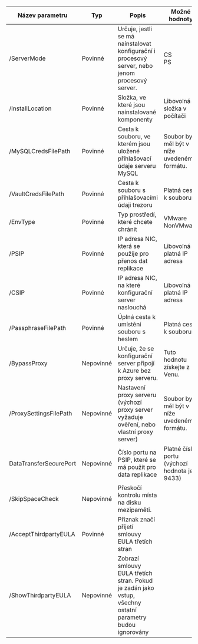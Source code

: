 |Název parametru| Typ | Popis| Možné hodnoty|
|-|-|-|-|
| /ServerMode|Povinné|Určuje, jestli se má nainstalovat konfigurační i procesový server, nebo jenom procesový server.|CS<br>PS|
|/InstallLocation|Povinné|Složka, ve které jsou nainstalované komponenty| Libovolná složka v počítači|
|/MySQLCredsFilePath|Povinné|Cesta k souboru, ve kterém jsou uložené přihlašovací údaje serveru MySQL|Soubor by měl být v níže uvedeném formátu.|
|/VaultCredsFilePath|Povinné|Cesta k souboru s přihlašovacími údaji trezoru|Platná cesta k souboru|
|/EnvType|Povinné|Typ prostředí, které chcete chránit |VMware<br>NonVMware|
|/PSIP|Povinné|IP adresa NIC, která se použije pro přenos dat replikace| Libovolná platná IP adresa|
|/CSIP|Povinné|IP adresa NIC, na které konfigurační server naslouchá| Libovolná platná IP adresa|
|/PassphraseFilePath|Povinné|Úplná cesta k umístění souboru s heslem|Platná cesta k souboru|
|/BypassProxy|Nepovinné|Určuje, že se konfigurační server připojí k Azure bez proxy serveru.|Tuto hodnotu získejte z Venu.|
|/ProxySettingsFilePath|Nepovinné|Nastavení proxy serveru (výchozí proxy server vyžaduje ověření, nebo vlastní proxy server)|Soubor by měl být v níže uvedeném formátu.|
|DataTransferSecurePort|Nepovinné|Číslo portu na PSIP, které se má použít pro data replikace| Platné číslo portu (výchozí hodnota je 9433)|
|/SkipSpaceCheck|Nepovinné|Přeskočí kontrolu místa na disku mezipaměti.| |
|/AcceptThirdpartyEULA|Povinné|Příznak značí přijetí smlouvy EULA třetích stran| |
|/ShowThirdpartyEULA|Nepovinné|Zobrazí smlouvy EULA třetích stran. Pokud je zadán jako vstup, všechny ostatní parametry budou ignorovány| |


<!--HONumber=Feb17_HO4-->


